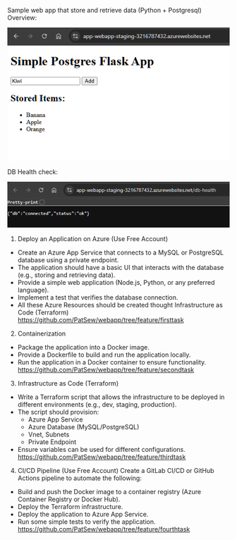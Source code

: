 Sample web app that store and retrieve data (Python + Postgresql)
Overview:
<p align="center">
  <img src="web_1.png" alt="Screenshot of Django restaurants website" />
</p>

DB Health check:
<p align="center">
  <img src="web_2.png" alt="Screenshot of Django restaurants website" />
</p>

1. Deploy an Application on Azure (Use Free Account)
- Create an Azure App Service that connects to a MySQL or PostgreSQL database using a private endpoint.
- The application should have a basic UI that interacts with the database (e.g., storing and retrieving data).
- Provide a simple web application (Node.js, Python, or any preferred language).
- Implement a test that verifies the database connection.
- All these Azure Resources should be created thought Infrastructure as Code (Terraform)
https://github.com/PatSew/webapp/tree/feature/firsttask
 
2. Containerization
- Package the application into a Docker image.
- Provide a Dockerfile to build and run the application locally.
- Run the application in a Docker container to ensure functionality.
https://github.com/PatSew/webapp/tree/feature/secondtask
 
3. Infrastructure as Code (Terraform)
- Write a Terraform script that allows the infrastructure to be deployed in different environments (e.g., dev, staging, production).
- The script should provision:
    - Azure App Service
    - Azure Database (MySQL/PostgreSQL)
    - Vnet, Subnets
    - Private Endpoint
- Ensure variables can be used for different configurations.
https://github.com/PatSew/webapp/tree/feature/thirdtask
 
4. CI/CD Pipeline (Use Free Account)
Create a GitLab CI/CD or GitHub Actions pipeline to automate the following:
- Build and push the Docker image to a container registry (Azure Container Registry or Docker Hub).
- Deploy the Terraform infrastructure.
- Deploy the application to Azure App Service.
- Run some simple tests to verify the application.
https://github.com/PatSew/webapp/tree/feature/fourthtask
